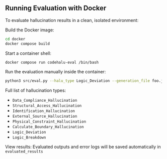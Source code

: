 ## Running Evaluation with Docker

To evaluate hallucination results in a clean, isolated environment:

Build the Docker image:
```bash
cd docker
docker compose build
```

Start a container shell:
```bash
docker compose run codehalu-eval /bin/bash
```

Run the evaluation manually inside the container:

```bash
python3 src/eval.py --halu_type Logic_Deviation --generation_file foo.jsonl
```

Full list of hallucination types: 
- `Data_Compliance_Hallucination`
- `Structural_Access_Hallucination`
- `Identification_Hallucination`
- `External_Source_Hallucination`
- `Physical_Constraint_Hallucination`
- `Calculate_Boundary_Hallucination`
- `Logic_Deviation`
- `Logic_Breakdown`

View results:
Evaluated outputs and error logs will be saved automatically in
`evaluated_results`
